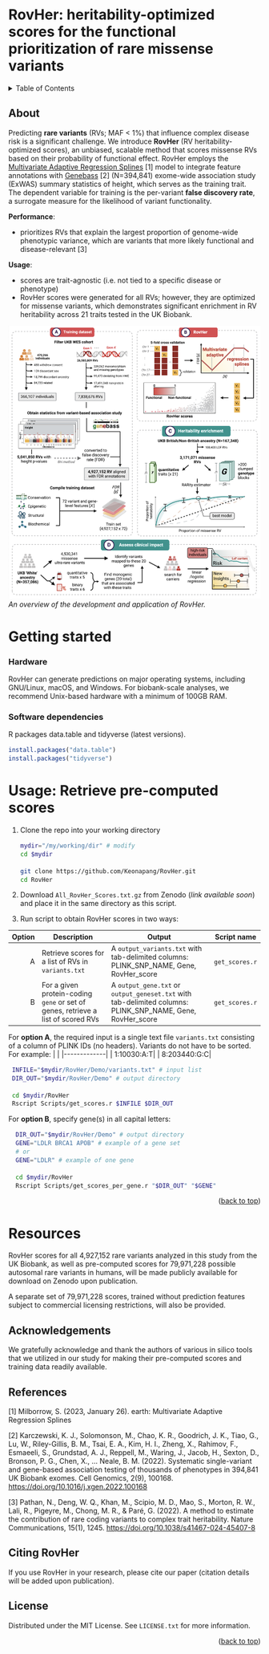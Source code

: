 # RovHer: heritability-optimized scores for the functional prioritization of rare missense variants

<!-- TABLE OF CONTENTS -->
<a name="readme-top"></a>
<details>
  <summary>Table of Contents</summary>
  <ol>
    <li>
      <a href="#about">About</a>
    </li>
    <li>
      <a href="#getting-started">Getting Started</a>
      <ul>
        <li><a href="#hardware">Hardware</a></li>
        <li><a href="#software-dependencies">Software Dependencies</a></li>
      </ul>
    </li>
    <li><a href="#usage-retrieve-pre-computed-scores">Usage: Retrieve Pre-computed Scores</a></li>
    <li><a href="#resources">Resources</a></li>
    <li><a href="#acknowledgements">Acknowledgments</a></li>
    <li><a href="#license">License</a></li>
    <li><a href="#citing-rovher">Citing RovHer</a></li>
    <li><a href="#references">References</a></li>
  </ol>
</details>

<!-- ABOUT -->
## About

Predicting **rare variants** (RVs; MAF < 1%) that influence complex disease risk is a significant challenge. We introduce **RovHer** (RV heritability-optimized scores), an unbiased, scalable method that scores missense RVs based on their probability of functional effect. RovHer employs the [Multivariate Adaptive Regression Splines](https://CRAN.R-project.org/package=earth) [1] model to integrate feature annotations with [Genebass](https://app.genebass.org/) [2] (N=394,841) exome-wide association study (ExWAS) summary statistics of height, which serves as the training trait. The dependent variable for training is the per-variant **false discovery rate**, a surrogate measure for the likelihood of variant functionality.

**Performance**:
* prioritizes RVs that explain the largest proportion of genome-wide phenotypic variance, which are variants that more likely functional and disease-relevant [3]

**Usage**:
* scores are trait-agnostic (i.e. not tied to a specific disease or phenotype)
* RovHer scores were generated for all RVs; however, they are optimized for missense variants, which demonstrates significant enrichment in RV heritability across 21 traits tested in the UK Biobank.

![Workflow Overview](RovHer%20workflow.png)
*An overview of the development and application of RovHer.*

# Getting started
### Hardware
RovHer can generate predictions on major operating systems, including GNU/Linux, macOS, and Windows. For biobank-scale analyses, we recommend Unix-based hardware with a minimum of 100GB RAM.

### Software dependencies
R packages data.table and tidyverse (latest versions).
  ```R
  install.packages("data.table")
  install.packages("tidyverse")
  ```
<!-- Usage: Retrieve pre-computed scores -->
# Usage: Retrieve pre-computed scores 

1. Clone the repo into your working directory
   ```sh
   mydir="/my/working/dir" # modify 
   cd $mydir

   git clone https://github.com/Keonapang/RovHer.git
   cd RovHer
   ```
2. Download `All_RovHer_Scores.txt.gz` from Zenodo (*link available soon*) and place it in the same directory as this script.

3. Run script to obtain RovHer scores in two ways:

| Option | Description | Output | Script name |
|--:|-----------|-----------|-----------|
|  A| Retrieve scores for a list of RVs in `variants.txt` | A `output_variants.txt` with tab-delimited columns: PLINK_SNP_NAME, Gene, RovHer_score | `get_scores.r` |
|  B| For a given protein-coding `gene` or set of genes, retrieve a list of scored RVs | A `output_gene.txt` or `output_geneset.txt` with tab-delimited columns: PLINK_SNP_NAME, Gene, RovHer_score | `get_scores.r` | `get_scores_per_gene.r` |

For **option A**, the required input is a single text file `variants.txt` consisting of a column of PLINK IDs (no headers). Variants do not have to be sorted. For example:
|             |
|-------------|
|  1:10030:A:T| 
|  8:203440:G:C| 

   ```sh
    INFILE="$mydir/RovHer/Demo/variants.txt" # input list 
    DIR_OUT="$mydir/RovHer/Demo" # output directory 

    cd $mydir/RovHer
    Rscript Scripts/get_scores.r $INFILE $DIR_OUT
  ```

For **option B**, specify gene(s) in all capital letters:
  ```sh
    DIR_OUT="$mydir/RovHer/Demo" # output directory 
    GENE="LDLR BRCA1 APOB" # example of a gene set  
    # or
    GENE="LDLR" # example of one gene 

    cd $mydir/RovHer
    Rscript Scripts/get_scores_per_gene.r "$DIR_OUT" "$GENE"
  ``` 

<p align="right">(<a href="#readme-top">back to top</a>)</p>

<!-- Resources -->

# Resources

RovHer scores for all 4,927,152 rare variants analyzed in this study from the UK Biobank, as well as pre-computed scores for 79,971,228 possible autosomal rare variants in humans, will be made publicly available for download on Zenodo upon publication. 

A separate set of 79,971,228 scores, trained without prediction features subject to commercial licensing restrictions, will also be provided.

<!-- Acknowledgements -->
## Acknowledgements

We gratefully acknowledge and thank the authors of various in silico tools that we utilized in our study for making their pre-computed scores and training data readily available.

## References

[1] Milborrow, S. (2023, January 26). earth: Multivariate Adaptive Regression Splines

[2] Karczewski, K. J., Solomonson, M., Chao, K. R., Goodrich, J. K., Tiao, G., Lu, W., Riley-Gillis, B. M., Tsai, E. A., Kim, H. I., Zheng, X., Rahimov, F., Esmaeeli, S., Grundstad, A. J., Reppell, M., Waring, J., Jacob, H., Sexton, D., Bronson, P. G., Chen, X., … Neale, B. M. (2022). Systematic single-variant and gene-based association testing of thousands of phenotypes in 394,841 UK Biobank exomes. Cell Genomics, 2(9), 100168. https://doi.org/10.1016/j.xgen.2022.100168

[3] Pathan, N., Deng, W. Q., Khan, M., Scipio, M. D., Mao, S., Morton, R. W., Lali, R., Pigeyre, M., Chong, M. R., & Paré, G. (2022). A method to estimate the contribution of rare coding variants to complex trait heritability. Nature Communications, 15(1), 1245. https://doi.org/10.1038/s41467-024-45407-8

<!-- Citing -->
## Citing RovHer

If you use RovHer in your research, please cite our paper (citation details will be added upon publication).

<!-- LICENSE -->
## License

Distributed under the MIT License. See `LICENSE.txt` for more information.

<p align="right">(<a href="#readme-top">back to top</a>)</p>
